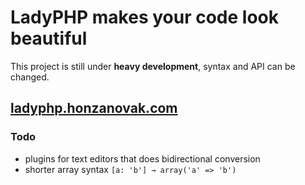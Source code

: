 # LadyPHP makes your code look beautiful

This project is still under **heavy development**, syntax and API can be changed.

##  [ladyphp.honzanovak.com](http://ladyphp.honzanovak.com)

### Todo
- plugins for text editors that does bidirectional conversion
- shorter array syntax `[a: 'b'] → array('a' => 'b')`
